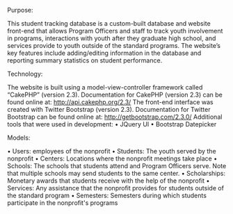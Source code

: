 Purpose:

This student tracking database is a custom-built database and website front-end that allows Program Officers and staff to track youth involvement in programs, interactions with youth after they graduate high school, and services provide to youth outside of the standard programs. 
The website’s key features include adding/editing information in the database and reporting summary statistics on student performance.

Technology:

The website is built using a model-view-controller framework called “CakePHP” (version 2.3). Documentation for CakePHP (version 2.3) can be found online at: http://api.cakephp.org/2.3/
The front-end interface was created with Twitter Bootstrap (version 2.3). Documentation for Twitter Bootstrap can be found online at: http://getbootstrap.com/2.3.0/
Additional tools that were used in development:
•	JQuery UI
•	Bootstrap Datepicker

Models:

•	Users: employees of the nonprofit
•	Students: The youth served by the nonprofit
•	Centers: Locations where the nonprofit meetings take place
•	Schools: The schools that students attend and Program Officers serve. Note that multiple schools may send students to the same center.
•	Scholarships: Monetary awards that students receive with the help of the nonprofit
•	Services: Any assistance that the nonprofit provides for students outside of the standard program
•	Semesters: Semesters during which students participate in the nonprofit's programs